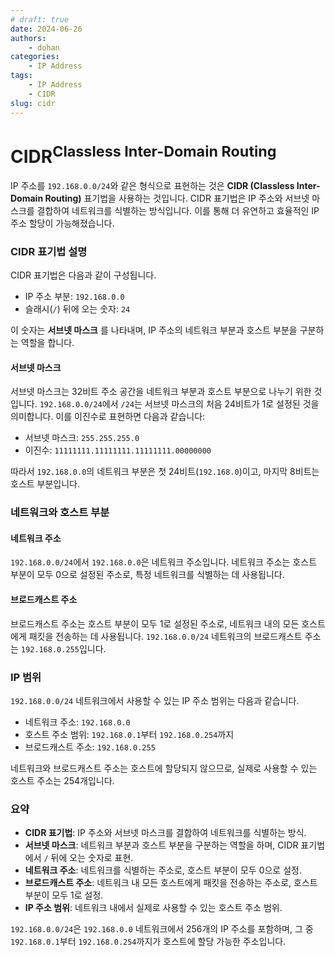 ```yaml
---
# draft: true
date: 2024-06-26
authors:
    - dohan
categories:
    - IP Address
tags:
    - IP Address
    - CIDR
slug: cidr
---
```


# CIDR<sup>Classless Inter-Domain Routing</sup>

IP 주소를 `192.168.0.0/24`와 같은 형식으로 표현하는 것은 **CIDR (Classless Inter-Domain Routing)** 표기법을 사용하는 것입니다. CIDR 표기법은 IP 주소와 서브넷 마스크를 결합하여 네트워크를 식별하는 방식입니다. 이를 통해 더 유연하고 효율적인 IP 주소 할당이 가능해졌습니다.

<!-- more -->

### CIDR 표기법 설명

CIDR 표기법은 다음과 같이 구성됩니다.

- IP 주소 부분: `192.168.0.0`
- 슬래시(`/`) 뒤에 오는 숫자: `24`

이 숫자는 **서브넷 마스크** 를 나타내며, IP 주소의 네트워크 부분과 호스트 부분을 구분하는 역할을 합니다.

#### 서브넷 마스크

서브넷 마스크는 32비트 주소 공간을 네트워크 부분과 호스트 부분으로 나누기 위한 것입니다. `192.168.0.0/24`에서 `/24`는 서브넷 마스크의 처음 24비트가 1로 설정된 것을 의미합니다. 이를 이진수로 표현하면 다음과 같습니다:

- 서브넷 마스크: `255.255.255.0`
- 이진수: `11111111.11111111.11111111.00000000`

따라서 `192.168.0.0`의 네트워크 부분은 첫 24비트(`192.168.0`)이고, 마지막 8비트는 호스트 부분입니다.

### 네트워크와 호스트 부분

#### 네트워크 주소
`192.168.0.0/24`에서 `192.168.0.0`은 네트워크 주소입니다. 네트워크 주소는 호스트 부분이 모두 0으로 설정된 주소로, 특정 네트워크를 식별하는 데 사용됩니다.

#### 브로드캐스트 주소
브로드캐스트 주소는 호스트 부분이 모두 1로 설정된 주소로, 네트워크 내의 모든 호스트에게 패킷을 전송하는 데 사용됩니다. `192.168.0.0/24` 네트워크의 브로드캐스트 주소는 `192.168.0.255`입니다.

### IP 범위

`192.168.0.0/24` 네트워크에서 사용할 수 있는 IP 주소 범위는 다음과 같습니다.

- 네트워크 주소: `192.168.0.0`
- 호스트 주소 범위: `192.168.0.1`부터 `192.168.0.254`까지
- 브로드캐스트 주소: `192.168.0.255`

네트워크와 브로드캐스트 주소는 호스트에 할당되지 않으므로, 실제로 사용할 수 있는 호스트 주소는 254개입니다.

### 요약

- **CIDR 표기법**: IP 주소와 서브넷 마스크를 결합하여 네트워크를 식별하는 방식.
- **서브넷 마스크**: 네트워크 부분과 호스트 부분을 구분하는 역할을 하며, CIDR 표기법에서 `/` 뒤에 오는 숫자로 표현.
- **네트워크 주소**: 네트워크를 식별하는 주소로, 호스트 부분이 모두 0으로 설정.
- **브로드캐스트 주소**: 네트워크 내 모든 호스트에게 패킷을 전송하는 주소로, 호스트 부분이 모두 1로 설정.
- **IP 주소 범위**: 네트워크 내에서 실제로 사용할 수 있는 호스트 주소 범위.

`192.168.0.0/24`은 `192.168.0.0` 네트워크에서 256개의 IP 주소를 포함하며, 그 중 `192.168.0.1`부터 `192.168.0.254`까지가 호스트에 할당 가능한 주소입니다.